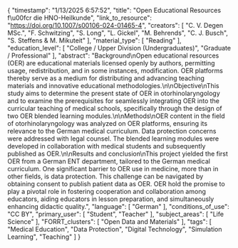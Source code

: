 {
    "timestamp": "1/13/2025 6:57:52",
    "title": "Open Educational Resources f\u00fcr die HNO-Heilkunde",
    "link_to_resource": "https://doi.org/10.1007/s00106-024-01465-4",
    "creators": [
        "C. V. Degen MSc.",
        "F. Schwitzing",
        "S. Long",
        "L. Gickel",
        "M. Behrends",
        "C. J. Busch",
        "S. Steffens & M. Mikuteit"
    ],
    "material_type": [
        "Reading"
    ],
    "education_level": [
        "College / Upper Division (Undergraduates)",
        "Graduate / Professional"
    ],
    "abstract": "Background\nOpen educational resources (OER) are educational materials licensed openly by authors, permitting usage, redistribution, and in some instances, modification. OER platforms thereby serve as a medium for distributing and advancing teaching materials and innovative educational methodologies.\n\nObjective\nThis study aims to determine the present state of OER in otorhinolaryngology and to examine the prerequisites for seamlessly integrating OER into the curricular teaching of medical schools, specifically through the design of two OER blended learning modules.\n\nMethods\nOER content in the field of otorhinolaryngology was analyzed on OER platforms, ensuring its relevance to the German medical curriculum. Data protection concerns were addressed with legal counsel. The blended learning modules were developed in collaboration with medical students and subsequently published as OER.\n\nResults and conclusion\nThis project yielded the first OER from a German ENT department, tailored to the German medical curriculum. One significant barrier to OER use in medicine, more than in other fields, is data protection. This challenge can be navigated by obtaining consent to publish patient data as OER. OER hold the promise to play a pivotal role in fostering cooperation and collaboration among educators, aiding educators in lesson preparation, and simultaneously enhancing didactic quality.",
    "language": [
        "German"
    ],
    "conditions_of_use": "CC BY",
    "primary_user": [
        "Student",
        "Teacher"
    ],
    "subject_areas": [
        "Life Science"
    ],
    "FORRT_clusters": [
        "Open Data and Materials"
    ],
    "tags": [
        "Medical Education",
        "Data Protection",
        "Digital Technology",
        "Simulation Learning",
        "Teaching"
    ]
}